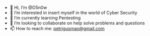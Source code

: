- 👋 Hi, I’m @D5n0w
- 👀 I’m interested in insert myself in the world of Cyber Security
- 🌱 I’m currently learning Pentesting
- 💞️ I’m looking to collaborate on help solve problems and questions
- 📫 How to reach me: petrigusmao@gmail.com

<!---
D5n0w/D5n0w is a ✨ special ✨ repository because its `README.md` (this file) appears on your GitHub profile.
You can click the Preview link to take a look at your changes.
--->

